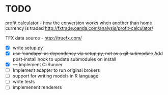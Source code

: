 TODO
====

profit calculator - how the conversion works when another than home currency is traded
http://fxtrade.oanda.com/analysis/profit-calculator/

TFX data source -
http://truefx.com/

- [x] write setup.py
- [x] ~~use 'oandapy' as dependency via setup.py, not as a git submodule~~ Add post-install hook to update submodules on install
- [x] ~~Implement CliRunner 
- [ ] Implement adapter to run original brokers
- [ ] support for writing models in R language
- [ ] write tests
- [ ] implemenent renderers
